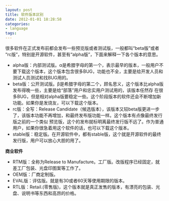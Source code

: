 ```yaml
---
layout: post
title: 软件版本区别
date: 2012-01-01 18:28:58
categories:
- language
tags:
---
```



很多软件在正式发布前都会发布一些预览版或者测试版，一般都叫“beta版”或者 “rc版”，特别是开源软件，甚至有“alpha版”，下面来解释一下各个版本的意思。

- alpha版：内部测试版。α是希腊字母的第一个，表示最早的版本，一般用户不要下载这个版本，这个版本包含很多BUG，功能也不全，主要是给开发人员和 测试人员测试和找BUG用的。
- beta版：公开测试版。β是希腊字母的第二个，顾名思义，这个版本比alpha版发布得晚一些，主要是给“部落”用户和忠实用户测试用的，该版本任然存 在很多BUG，但是相对alpha版要稳定一些。这个阶段版本的软件还会不断增加新功能。如果你是发烧友，可以下载这个版本。
- rc版：全写：Release Candidate（候选版本），该版本又较beta版更进一步了，该版本功能不再增加，和最终发布版功能一样。这个版本有点像最终发行版之前的一个类似 预览版，这个的发布就标明离最终发行版不远了。作为普通用户，如果你很急着用这个软件的话，也可以下载这个版本。
- stable版：稳定版。在开源软件中，都有stable版，这个就是开源软件的最终发行版，用户可以放心大胆的用了。

**商业软件**

- RTM版：全称为Release to Manufacture。工厂版。改版程序已经固定，就差工厂包装、光盘印图案等工作了。
- OEM版：厂商定制版。
- EVAL版：评估版。就是有30或者60天等使用期限的版本。
- RTL版：Retail.(零售版)，这个版本就是真正发售的版本，有漂亮的包装、光盘、说明书等东西和高昂的价格。